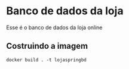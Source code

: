 # Banco de dados da loja

Esse é o banco de dados da loja online

## Costruindo a imagem

```
docker build . -t lojaspringbd
```
